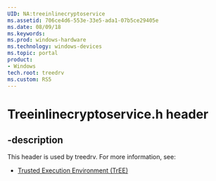 ```yaml
---
UID: NA:treeinlinecryptoservice
ms.assetid: 706ce4d6-553e-33e5-ada1-07b5ce29405e
ms.date: 08/09/18
ms.keywords: 
ms.prod: windows-hardware
ms.technology: windows-devices
ms.topic: portal
product:
- Windows
tech.root: treedrv
ms.custom: RS5
---
```


# Treeinlinecryptoservice.h header


## -description


This header is used by treedrv. For more information, see:

- [Trusted Execution Environment (TrEE)](../_treedrv/index.md)
